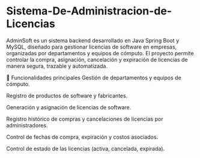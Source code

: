 # Sistema-De-Administracion-de-Licencias

AdminSoft es un sistema backend desarrollado en Java Spring Boot y MySQL, diseñado para gestionar licencias de software en empresas, organizadas por departamentos y equipos de cómputo.
El proyecto permite controlar la compra, asignación, cancelación y expiración de licencias de manera segura, trazable y automatizada.

🚀 Funcionalidades principales
Gestión de departamentos y equipos de cómputo.

Registro de productos de software y fabricantes.

Generación y asignación de licencias de software.

Registro histórico de compras y cancelaciones de licencias por administradores.

Control de fechas de compra, expiración y costos asociados.

Control de estado de las licencias (activa, cancelada, expirada).
